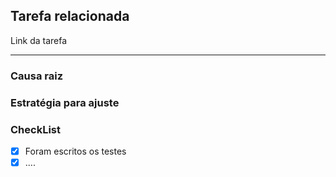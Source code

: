 ## Tarefa relacionada
Link da tarefa

---------------

### Causa raiz



### Estratégia para ajuste


### CheckList
- [x] Foram escritos os testes
- [x] ....